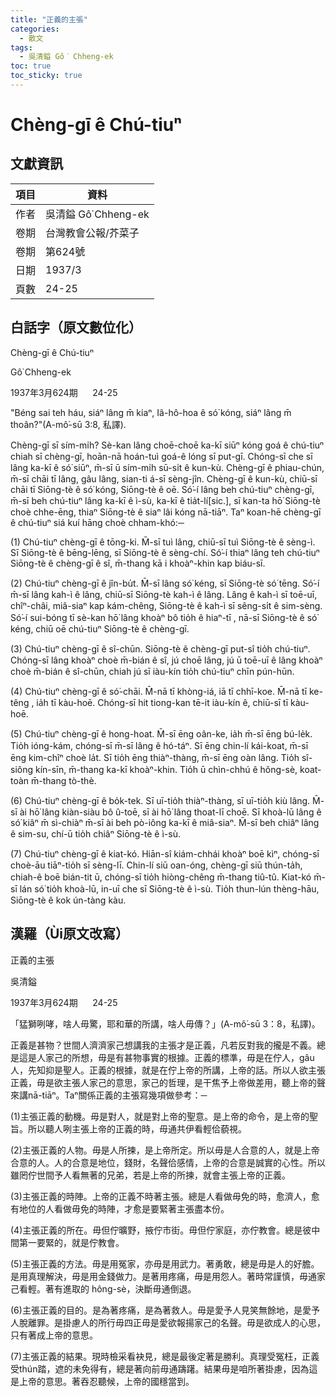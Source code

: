 ```yaml
---
title: "正義的主張"
categories:
  - 散文
tags:
  - 吳清鎰 Gô͘ Chheng-ek
toc: true
toc_sticky: true
---
```


# Chèng-gī ê Chú-tiuⁿ

## 文獻資訊

| 項目 | 資料 |
|---|---|
| 作者 | 吳清鎰 Gô͘ Chheng-ek |
| 卷期 | 台灣教會公報/芥菜子 |
| 卷期 | 第624號 |
| 日期 | 1937/3 |
| 頁數 | 24-25 |

## 白話字（原文數位化）

Chèng-gī ê Chú-tiuⁿ

Gô͘ Chheng-ek

1937年3月624期      24-25

"Béng sai teh háu, siáⁿ lâng m̄ kiaⁿ, Iâ-hô-hoa ê só͘ kóng, siáⁿ lâng m̄ thoân?"(A-mô͘-sū 3:8, 私譯).

Chèng-gī sī sím-mi̍h? Sè-kan lâng choē-choē ka-kī siūⁿ kóng goá ê chú-tiuⁿ chiah sī chèng-gī, hoān-nā hoán-tuì goá-ê lóng sī put-gī. Chóng-sī che sī lâng ka-kī ê só͘ siūⁿ, m̄-sī ū sím-mi̍h sū-si̍t ê kun-kù. Chèng-gī ê phiau-chún, m̄-sī chāi tī lâng, gâu lâng, sian-ti á-sī sèng-jîn. Chèng-gī ê kun-kù, chiū-sī chāi tī Siōng-tè ê só͘ kóng, Siōng-tè ê oē. Só͘-í lâng beh chú-tiuⁿ chèng-gī, m̄-sī beh chú-tiuⁿ lâng ka-kī ê ì-sù, ka-kī ê tia̍t-lí[sic.], sī kan-ta hō͘ Siōng-tè choè chhe-ēng, thiaⁿ Siōng-tè ê siaⁿ lâi kóng nā-tiāⁿ. Taⁿ koan-hē chèng-gī ê chú-tiuⁿ siá kuí hāng choè chham-khó:─

(1) Chú-tiuⁿ chèng-gī ê tōng-ki. M̄-sī tuì lâng, chiū-sī tuì Siōng-tè ê sèng-ì. Sī Siōng-tè ê bēng-lēng, sī Siōng-tè ê sèng-chí. Só͘-í thiaⁿ lâng teh chú-tiuⁿ Siōng-tè ê chèng-gī ê sî, m̄-thang kā i khoàⁿ-khin kap biáu-sī.

(2) Chú-tiuⁿ chèng-gī ê jîn-bu̍t. M̄-sī lâng só͘ kéng, sī Siōng-tè só͘ tēng. Só͘-í m̄-sī lâng kah-ì ê lâng, chiū-sī Siōng-tè kah-ì ê lâng. Lâng ê kah-ì sī toē-uī, chîⁿ-châi, miâ-siaⁿ kap kám-chêng, Siōng-tè ê kah-ì sī sêng-si̍t ê sim-sèng. Só͘-í sui-bóng tī sè-kan hō͘ lâng khoàⁿ bô tio̍h ê hiaⁿ-tī , nā-sī Siōng-tè ê só͘ kéng, chiū oē chú-tiuⁿ Siōng-tè ê chèng-gī.

(3) Chú-tiuⁿ chèng-gī ê sî-chūn. Siōng-tè ê chèng-gī put-sî tio̍h chú-tiuⁿ. Chóng-sī lâng khoàⁿ choè m̄-bián ê sî, jú choē lâng, jú ū toē-uī ê lâng khoàⁿ choè m̄-bián ê sî-chūn, chiah jú sī iàu-kín tio̍h chú-tiuⁿ chīn pún-hūn.

(4) Chú-tiuⁿ chèng-gī ê só͘-chāi. M̄-nā tī khòng-iá, iā tī chhī-koe. M̄-nā tī ke-têng , ia̍h tī kàu-hoē. Chóng-sī hit tiong-kan tē-it iàu-kín ê, chiū-sī tī kàu-hoē.

(5) Chú-tiuⁿ chèng-gī ê hong-hoat. M̄-sī ēng oân-ke, ia̍h m̄-sī ēng bú-le̍k. Tio̍h ióng-kám, chóng-sī m̄-sī lâng ê hó-táⁿ. Sī ēng chin-lí kái-koat, m̄-sī ēng kim-chîⁿ choè la̍t. Sī tio̍h ēng thiàⁿ-thàng, m̄-sī ēng oàn lâng. Tio̍h sî-siông kín-sīn, m̄-thang ka-kī khoàⁿ-khin. Tio̍h ū chìn-chhú ê hông-sè, koat-toàn m̄-thang tò-thè.

(6) Chú-tiuⁿ chèng-gī ê bo̍k-tek. Sī uī-tio̍h thiàⁿ-thàng, sī uī-tio̍h kiù lâng. M̄-sī ài hō͘ lâng kiàn-siàu bô û-toē, sī ài hō͘ lâng thoat-lī choē. Sī khoà-lū lâng ê só͘ kiâⁿ m̄ sì-chiàⁿ m̄-sī ài beh pò-iông ka-kī ê miâ-siaⁿ. M̄-sī beh chiâⁿ lâng ê sim-su, chí-ū tio̍h chiâⁿ Siōng-tè ê ì-sù.

(7) Chú-tiuⁿ chèng-gī ê kiat-kó. Hiān-sî kiám-chhái khoàⁿ boē kìⁿ, chóng-sī choè-āu tiāⁿ-tio̍h sī sèng-lī. Chin-lí siū oan-óng, chèng-gī siū thún-ta̍h, chiah-ê boē bián-tit ū, chóng-sī tio̍h hiòng-chêng m̄-thang tiû-tû. Kiat-kó m̄-sī lán só͘ tio̍h khoà-lū, in-uī che sī Siōng-tè ê ì-sù. Tio̍h thun-lún thèng-hāu, Siōng-tè ê kok ún-tàng kàu.

## 漢羅（Ùi原文改寫）

正義的主張

吳清鎰

1937年3月624期      24-25

「猛獅咧哮，啥人毋驚，耶和華的所講，啥人毋傳？」(A-mô͘-sū 3：8，私譯)。

正義是甚物？世間人濟濟家己想講我的主張才是正義，凡若反對我的攏是不義。總是這是人家己的所想，毋是有甚物事實的根據。正義的標準，毋是在佇人，gâu人，先知抑是聖人。正義的根據，就是在佇上帝的所講，上帝的話。所以人欲主張正義，毋是欲主張人家己的意思，家己的哲理，是干焦予上帝做差用，聽上帝的聲來講nā-tiāⁿ。Taⁿ關係正義的主張寫幾項做參考：─

(1)主張正義的動機。毋是對人，就是對上帝的聖意。是上帝的命令，是上帝的聖旨。所以聽人咧主張上帝的正義的時，毋通共伊看輕佮藐視。

(2)主張正義的人物。毋是人所揀，是上帝所定。所以毋是人合意的人，就是上帝合意的人。人的合意是地位，錢財，名聲佮感情，上帝的合意是誠實的心性。所以雖罔佇世間予人看無著的兄弟，若是上帝的所揀，就會主張上帝的正義。

(3)主張正義的時陣。上帝的正義不時著主張。總是人看做毋免的時，愈濟人，愈有地位的人看做毋免的時陣，才愈是要緊著主張盡本份。

(4)主張正義的所在。毋但佇曠野，掖佇市街。毋但佇家庭，亦佇教會。總是彼中間第一要緊的，就是佇教會。

(5)主張正義的方法。毋是用冤家，亦毋是用武力。著勇敢，總是毋是人的好膽。是用真理解決，毋是用金錢做力。是著用疼痛，毋是用怨人。著時常謹慎，毋通家己看輕。著有進取的 hông-sè，決斷毋通倒退。

(6)主張正義的目的。是為著疼痛，是為著救人。毋是愛予人見笑無餘地，是愛予人脫離罪。是掛慮人的所行毋四正毋是愛欲報揚家己的名聲。毋是欲成人的心思，只有著成上帝的意思。

(7)主張正義的結果。現時檢采看袂見，總是最後定著是勝利。真理受冤枉，正義受thún踏，遮的未免得有，總是著向前毋通躊躇。結果毋是咱所著掛慮，因為這是上帝的意思。著吞忍聽候，上帝的國穩當到。
